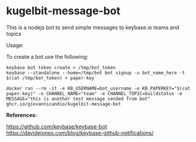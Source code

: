 # kugelbit-message-bot
This is a nodejs bot to send simple messages to keybase.io teams and topics

Usage:

To create a bot use the following:

```
keybase bot token create > /tmp/bot_token
keybase --standalone --home=/tmp/bot bot signup -u bot_name_here -t $(cat /tmp/bot_token) > paper-key
```

```
docker run --rm -it -e KB_USERNAME=bot_username -e KB_PAPERKEY="$(cat paper-key)" -e CHANNEL_NAME="team" -e CHANNEL_TOPIC=buildstatus -e MESSAGE="this is another test message sended from bot" ghcr.io/giovannicandio/kugelbit-message-bot
```



**References:** 

https://github.com/keybase/keybase-bot
https://davidejones.com/blog/keybase-github-notifications/

